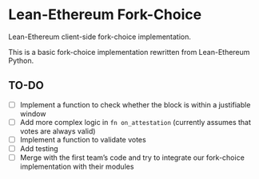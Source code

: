 # Lean-Ethereum Fork-Choice

Lean-Ethereum client-side fork-choice implementation.

This is a basic fork-choice implementation rewritten from Lean-Ethereum Python.

## TO-DO
- [ ] Implement a function to check whether the block is within a justifiable window  
- [ ] Add more complex logic in `fn on_attestation` (currently assumes that votes are always valid)  
- [ ] Implement a function to validate votes  
- [ ] Add testing  
- [ ] Merge with the first team’s code and try to integrate our fork-choice implementation with their modules  
